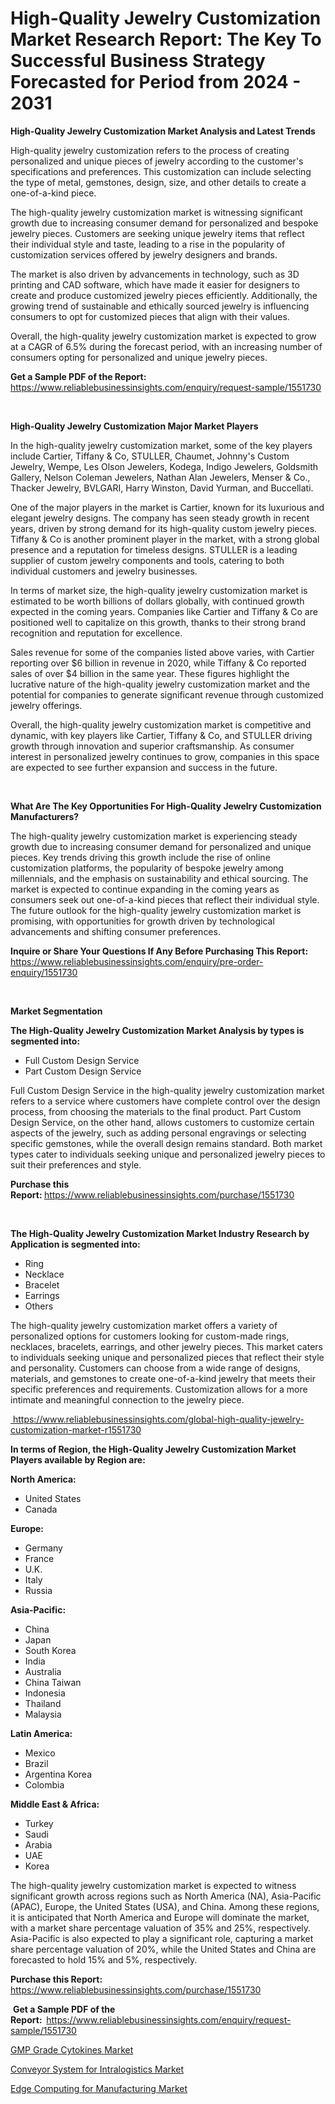 <p><h1>High-Quality Jewelry Customization Market Research Report: The Key To Successful Business Strategy Forecasted for Period from 2024 - 2031</h1></p><p><strong>High-Quality Jewelry Customization Market Analysis and Latest Trends</strong></p>
<p><p>High-quality jewelry customization refers to the process of creating personalized and unique pieces of jewelry according to the customer's specifications and preferences. This customization can include selecting the type of metal, gemstones, design, size, and other details to create a one-of-a-kind piece.</p><p>The high-quality jewelry customization market is witnessing significant growth due to increasing consumer demand for personalized and bespoke jewelry pieces. Customers are seeking unique jewelry items that reflect their individual style and taste, leading to a rise in the popularity of customization services offered by jewelry designers and brands.</p><p>The market is also driven by advancements in technology, such as 3D printing and CAD software, which have made it easier for designers to create and produce customized jewelry pieces efficiently. Additionally, the growing trend of sustainable and ethically sourced jewelry is influencing consumers to opt for customized pieces that align with their values.</p><p>Overall, the high-quality jewelry customization market is expected to grow at a CAGR of 6.5% during the forecast period, with an increasing number of consumers opting for personalized and unique jewelry pieces.</p></p>
<p><strong>Get a Sample PDF of the Report:&nbsp;</strong> <a href="https://www.reliablebusinessinsights.com/enquiry/request-sample/1551730">https://www.reliablebusinessinsights.com/enquiry/request-sample/1551730</a></p>
<p>&nbsp;</p>
<p><strong>High-Quality Jewelry Customization Major Market Players</strong></p>
<p><p>In the high-quality jewelry customization market, some of the key players include Cartier, Tiffany & Co, STULLER, Chaumet, Johnny's Custom Jewelry, Wempe, Les Olson Jewelers, Kodega, Indigo Jewelers, Goldsmith Gallery, Nelson Coleman Jewelers, Nathan Alan Jewelers, Menser & Co., Thacker Jewelry, BVLGARI, Harry Winston, David Yurman, and Buccellati.</p><p>One of the major players in the market is Cartier, known for its luxurious and elegant jewelry designs. The company has seen steady growth in recent years, driven by strong demand for its high-quality custom jewelry pieces. Tiffany & Co is another prominent player in the market, with a strong global presence and a reputation for timeless designs. STULLER is a leading supplier of custom jewelry components and tools, catering to both individual customers and jewelry businesses.</p><p>In terms of market size, the high-quality jewelry customization market is estimated to be worth billions of dollars globally, with continued growth expected in the coming years. Companies like Cartier and Tiffany & Co are positioned well to capitalize on this growth, thanks to their strong brand recognition and reputation for excellence.</p><p>Sales revenue for some of the companies listed above varies, with Cartier reporting over $6 billion in revenue in 2020, while Tiffany & Co reported sales of over $4 billion in the same year. These figures highlight the lucrative nature of the high-quality jewelry customization market and the potential for companies to generate significant revenue through customized jewelry offerings.</p><p>Overall, the high-quality jewelry customization market is competitive and dynamic, with key players like Cartier, Tiffany & Co, and STULLER driving growth through innovation and superior craftsmanship. As consumer interest in personalized jewelry continues to grow, companies in this space are expected to see further expansion and success in the future.</p></p>
<p>&nbsp;</p>
<p><strong>What Are The Key Opportunities For High-Quality Jewelry Customization Manufacturers?</strong></p>
<p><p>The high-quality jewelry customization market is experiencing steady growth due to increasing consumer demand for personalized and unique pieces. Key trends driving this growth include the rise of online customization platforms, the popularity of bespoke jewelry among millennials, and the emphasis on sustainability and ethical sourcing. The market is expected to continue expanding in the coming years as consumers seek out one-of-a-kind pieces that reflect their individual style. The future outlook for the high-quality jewelry customization market is promising, with opportunities for growth driven by technological advancements and shifting consumer preferences.</p></p>
<p><strong>Inquire or Share Your Questions If Any Before Purchasing This Report:</strong> <a href="https://www.reliablebusinessinsights.com/enquiry/pre-order-enquiry/1551730">https://www.reliablebusinessinsights.com/enquiry/pre-order-enquiry/1551730</a></p>
<p>&nbsp;</p>
<p><strong>Market Segmentation</strong></p>
<p><strong>The High-Quality Jewelry Customization Market Analysis by types is segmented into:</strong></p>
<p><ul><li>Full Custom Design Service</li><li>Part Custom Design Service</li></ul></p>
<p><p>Full Custom Design Service in the high-quality jewelry customization market refers to a service where customers have complete control over the design process, from choosing the materials to the final product. Part Custom Design Service, on the other hand, allows customers to customize certain aspects of the jewelry, such as adding personal engravings or selecting specific gemstones, while the overall design remains standard. Both market types cater to individuals seeking unique and personalized jewelry pieces to suit their preferences and style.</p></p>
<p><strong>Purchase this Report:&nbsp;</strong><a href="https://www.reliablebusinessinsights.com/purchase/1551730">https://www.reliablebusinessinsights.com/purchase/1551730</a></p>
<p>&nbsp;</p>
<p><strong>The High-Quality Jewelry Customization Market Industry Research by Application is segmented into:</strong></p>
<p><ul><li>Ring</li><li>Necklace</li><li>Bracelet</li><li>Earrings</li><li>Others</li></ul></p>
<p><p>The high-quality jewelry customization market offers a variety of personalized options for customers looking for custom-made rings, necklaces, bracelets, earrings, and other jewelry pieces. This market caters to individuals seeking unique and personalized pieces that reflect their style and personality. Customers can choose from a wide range of designs, materials, and gemstones to create one-of-a-kind jewelry that meets their specific preferences and requirements. Customization allows for a more intimate and meaningful connection to the jewelry piece.</p></p>
<p><a href="https://www.reliablebusinessinsights.com/global-high-quality-jewelry-customization-market-r1551730">&nbsp;https://www.reliablebusinessinsights.com/global-high-quality-jewelry-customization-market-r1551730</a></p>
<p><strong>In terms of Region, the High-Quality Jewelry Customization Market Players available by Region are:</strong></p>
<p>
    <p> <strong> North America: </strong>
        <ul>
            <li>United States</li>
            <li>Canada</li>
        </ul>
        </p> 
    <p> <strong> Europe: </strong>
        <ul>
            <li>Germany</li>
            <li>France</li>
            <li>U.K.</li>
            <li>Italy</li>
            <li>Russia</li>
        </ul>
        </p> 
    <p> <strong> Asia-Pacific: </strong>
        <ul>
            <li>China</li>
            <li>Japan</li>
            <li>South Korea</li>
            <li>India</li>
            <li>Australia</li>
            <li>China Taiwan</li>
            <li>Indonesia</li>
            <li>Thailand</li>
            <li>Malaysia</li>
        </ul>
        </p> 
    <p> <strong> Latin America: </strong>
        <ul>
            <li>Mexico</li>
            <li>Brazil</li>
            <li>Argentina Korea</li>
            <li>Colombia</li>
        </ul>
        </p> 
    <p> <strong> Middle East & Africa: </strong>
        <ul>
            <li>Turkey</li>
            <li>Saudi</li>
            <li>Arabia</li>
            <li>UAE</li>
            <li>Korea</li>
        </ul>
    </p>
    </p>
<p><p>The high-quality jewelry customization market is expected to witness significant growth across regions such as North America (NA), Asia-Pacific (APAC), Europe, the United States (USA), and China. Among these regions, it is anticipated that North America and Europe will dominate the market, with a market share percentage valuation of 35% and 25%, respectively. Asia-Pacific is also expected to play a significant role, capturing a market share percentage valuation of 20%, while the United States and China are forecasted to hold 15% and 5%, respectively.</p></p>
<p><strong>Purchase this Report: </strong><a href="https://www.reliablebusinessinsights.com/purchase/1551730">https://www.reliablebusinessinsights.com/purchase/1551730</a></p>
<p>&nbsp;<strong>Get a Sample PDF of the Report:&nbsp;&nbsp;</strong><a href="https://www.reliablebusinessinsights.com/enquiry/request-sample/1551730">https://www.reliablebusinessinsights.com/enquiry/request-sample/1551730</a></p>
<p><strong></strong></p>
<p><p><a href="https://github.com/mdhefjumiah/Market-Research-Report-List-1/blob/main/gmp-grade-cytokines-market.md">GMP Grade Cytokines Market</a></p><p><a href="https://github.com/wrwgzwbr35/Market-Research-Report-List-1/blob/main/conveyor-system-for-intralogistics-market.md">Conveyor System for Intralogistics Market</a></p><p><a href="https://github.com/sifatuddin25/Market-Research-Report-List-1/blob/main/edge-computing-for-manufacturing-market.md">Edge Computing for Manufacturing Market</a></p></p>